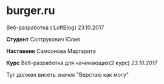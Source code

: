 # burger.ru
Веб-разработка ( LoftBlog) 23.10.2017

**Студент** Салтрукович Юлия

**Наставник** Самсонова Маргарита

**Курс** Веб-разработка для начинающих(2 курс) *23.10.2017*



Тут должен висеть значок "Верстаю как могу"

